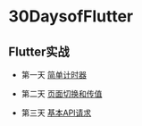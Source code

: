 # 30DaysofFlutter

## Flutter实战

- 第一天 [简单计时器](./day_01)

- 第二天 [页面切换和传值](./day_02)

- 第三天 [基本API请求](./day_03)
